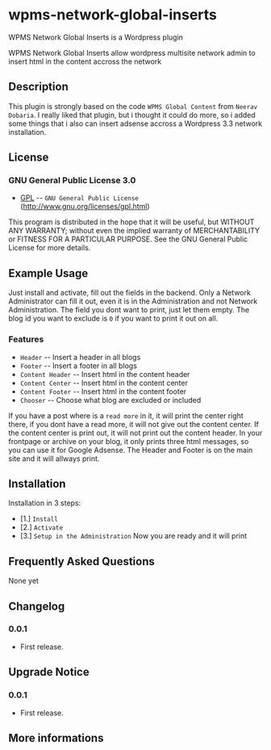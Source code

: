 wpms-network-global-inserts
===========================

WPMS Network Global Inserts is a Wordpress plugin

[Blog]: http://projects.ruben-storm.eu/wpms-network-global-inserts/

WPMS Network Global Inserts allow wordpress multisite network admin to insert html in the content accross the network

Description
--------------

This plugin is strongly based on the code `WPMS Global Content` from `Neerav Dobaria`.
I really liked that plugin, but i thought it could do more, so i added some 
things that i also can insert adsense accross a Wordpress 3.3 network installation.


License
--------------

### GNU General Public License 3.0


* [GPL](http://www.gnu.org/licenses/gpl.html) -- `GNU General Public License` (http://www.gnu.org/licenses/gpl.html)

This program is distributed in the hope that it will be useful,
but WITHOUT ANY WARRANTY; without even the implied warranty of
MERCHANTABILITY or FITNESS FOR A PARTICULAR PURPOSE.  See the
GNU General Public License for more details.


Example Usage
--------------

Just install and activate, fill out the fields in the backend. Only a Network 
Administrator can fill it out, even it is in the Administration and not 
Network Administration. 
The field you dont want to print, just let them empty. The blog id you want 
to exclude is `0` if you want to print it out on all.




### Features

* `Header` -- Insert a header in all blogs
* `Footer` -- Insert a footer in all blogs
* `Content Header` -- Insert html in the content header 
* `Content Center` -- Insert html in the content center 
* `Content Footer` -- Insert html in the content footer 
* `Chooser` -- Choose what blog are excluded or included

If you have a post where is a `read more` in it, it will print the center 
right there, if you dont have a read more, it will not give out the content 
center. If the content center is print out, it will not print out the content 
header. In your frontpage or archive on your blog, it only prints three html 
messages, so you can use it for Google Adsense. The Header and Footer is on the 
main site and it will allways print.



Installation
--------------

Installation in 3 steps:

*  [1.] `Install`
*  [2.] `Activate`
*  [3.] `Setup in the Administration`
Now you are ready and it will print



Frequently Asked Questions
--------------
None yet




Changelog
--------------

### 0.0.1

* First release.



Upgrade Notice
--------------

### 0.0.1

* First release.



More informations
------------

[Wiki]: https://github.com/rubenstorm/storm-shortcodes/wiki
[Blog]: http://projects.ruben-storm.eu/wpms-network-global-inserts/
[GNU General Public License]: http://www.gnu.org/licenses/gpl.html


